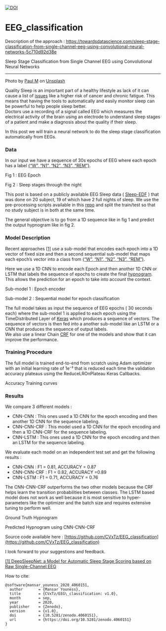 

[![DOI](https://zenodo.org/badge/DOI/10.5281/zenodo.4060151.svg)](https://doi.org/10.5281/zenodo.4060151)


# EEG_classification
Description of the approach : https://towardsdatascience.com/sleep-stage-classification-from-single-channel-eeg-using-convolutional-neural-networks-5c710d92d38e


Sleep Stage Classification from Single Channel EEG using Convolutional Neural
Networks

*****

<span class="figcaption_hack">Photo by [Paul
M](https://unsplash.com/photos/7i9yLoUgoP8?utm_source=unsplash&utm_medium=referral&utm_content=creditCopyText)
on
[Unsplash](https://unsplash.com/search/photos/owl?utm_source=unsplash&utm_medium=referral&utm_content=creditCopyText)</span>

Quality Sleep is an important part of a healthy lifestyle as lack of it can
cause a list of
[issues](https://www.webmd.com/sleep-disorders/features/10-results-sleep-loss#1)
like a higher risk of cancer and chronic fatigue. This means that having the
tools to automatically and easily monitor sleep can be powerful to help people
sleep better.<br> Doctors use a recording of a signal called EEG which measures
the electrical activity of the brain using an electrode to understand sleep
stages of a patient and make a diagnosis about the quality if their sleep.

In this post we will train a neural network to do the sleep stage classification
automatically from EEGs.

### **Data**

In our input we have a sequence of 30s epochs of EEG where each epoch has a
label [{“W”, “N1”, “N2”, “N3”,
“REM”}](https://en.wikipedia.org/wiki/Sleep_cycle).

<span class="figcaption_hack">Fig 1 : EEG Epoch</span>

<span class="figcaption_hack">Fig 2 : Sleep stages through the night</span>

This post is based on a publicly available EEG Sleep data (
[Sleep-EDF](https://www.physionet.org/physiobank/database/sleep-edfx/) ) that
was done on 20 subject, 19 of which have 2 full nights of sleep. We use the
pre-processing scripts available in this
[repo](https://github.com/akaraspt/deepsleepnet) and split the train/test so
that no study subject is in both at the same time.

The general objective is to go from a 1D sequence like in fig 1 and predict the
output hypnogram like in fig 2.

### Model Description

Recent approaches [[1]](https://arxiv.org/pdf/1703.04046.pdf) use a sub-model
that encodes each epoch into a 1D vector of fixed size and then a second
sequential sub-model that maps each epoch’s vector into a class from [{“W”,
“N1”, “N2”, “N3”, “REM”}](https://en.wikipedia.org/wiki/Sleep_cycle).

Here we use a 1D CNN to encode each Epoch and then another 1D CNN or LSTM that
labels the sequence of epochs to create the final
[hypnogram](https://en.wikipedia.org/wiki/Hypnogram). This allows the prediction
for an epoch to take into account the context.

<span class="figcaption_hack">Sub-model 1 : Epoch encoder</span>

<span class="figcaption_hack">Sub-model 2 : Sequential model for epoch classification</span>

The full model takes as input the sequence of EEG epochs ( 30 seconds each)
where the sub-model 1 is applied to each epoch using the TimeDistributed Layer
of [Keras](https://keras.io/) which produces a sequence of vectors. The sequence
of vectors is then fed into a another sub-model like an LSTM or a CNN that
produces the sequence of output labels.<br> We also use a linear Chain
[CRF](https://en.wikipedia.org/wiki/Conditional_random_field) for one of the
models and show that it can improve the performance.

### Training Procedure

The full model is trained end-to-end from scratch using Adam optimizer with an
initial learning rate of 1e⁻³ that is reduced each time the validation accuracy
plateaus using the ReduceLROnPlateau Keras Callbacks.

<span class="figcaption_hack">Accuracy Training curves</span>

### Results

We compare 3 different models :

* CNN-CNN : This ones used a 1D CNN for the epoch encoding and then another 1D CNN
for the sequence labeling.
* CNN-CNN-CRF : This model used a 1D CNN for the epoch encoding and then a 1D
CNN-CRF for the sequence labeling.
* CNN-LSTM : This ones used a 1D CNN for the epoch encoding and then an LSTM for
the sequence labeling.

We evaluate each model on an independent test set and get the following results
:

* CNN-CNN : F1 = 0.81, ACCURACY = 0.87
* CNN-CNN-CRF : F1 = 0.82, ACCURACY =0.89
* CNN-LSTM : F1 = 0.71, ACCURACY = 0.76

The CNN-CNN-CRF outperforms the two other models because the CRF helps learn the
transition probabilities between classes. The LSTM based model does not work as
well because it is most sensitive to hyper-parameters like the optimizer and the
batch size and requires extensive tuning to perform well.

<span class="figcaption_hack">Ground Truth Hypnogram</span>

<span class="figcaption_hack">Predicted Hypnogram using CNN-CNN-CRF</span>

Source code available here :
[https://github.com/CVxTz/EEG_classification](https://github.com/CVxTz/EEG_classification)

I look forward to your suggestions and feedback.

[[1] DeepSleepNet: a Model for Automatic Sleep Stage Scoring based on Raw
Single-Channel EEG](https://arxiv.org/pdf/1703.04046.pdf)

How to cite:
```
@software{mansar_youness_2020_4060151,
  author       = {Mansar Youness},
  title        = {CVxTz/EEG\_classification: v1.0},
  month        = sep,
  year         = 2020,
  publisher    = {Zenodo},
  version      = {v1.0},
  doi          = {10.5281/zenodo.4060151},
  url          = {https://doi.org/10.5281/zenodo.4060151}
}
```
